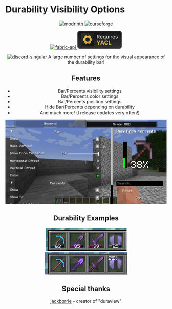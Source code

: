 # Durability Visibility Options

<p>
<center>
<a href="https://modrinth.com/mod/durability_visibility_options">
<img alt="modrinth" height="56" src="https://cdn.jsdelivr.net/npm/@intergrav/devins-badges@3/assets/cozy/available/modrinth_vector.svg">
</a>
<a href="https://www.curseforge.com/minecraft/mc-mods/durability-visibility-options">
<img alt="curseforge" height="56" src="https://cdn.jsdelivr.net/npm/@intergrav/devins-badges@3/assets/cozy/available/curseforge_vector.svg">
</a>
</center>
</p>
<p>
<center>
<a href="https://modrinth.com/mod/fabric-api">
<img alt="fabric-api" height="56" src="https://cdn.jsdelivr.net/npm/@intergrav/devins-badges@3/assets/cozy/requires/fabric-api_vector.svg">
</a>
<a href="https://modrinth.com/mod/yacl">
<img alt="fabric-api" height="56" src="https://raw.githubusercontent.com/Danrus1100/durability_visibility_options/refs/heads/dev/assets/YACL.svg">
</a>
</center>
</p>
</p>
<p><center><a href="https://discord.gg/sBpHZUBebQ"><img alt="discord-singular" height="40" src="https://cdn.jsdelivr.net/npm/@intergrav/devins-badges@3/assets/compact/social/discord-singular_vector.svg">
</a></center</p>
A large number of settings for the visual appearance of the durability bar!

## Features
 - Bar/Percents visibility settings
 - Bar/Percents color settings
 - Bar/Percents position settings
 - Hide Bar/Percents depending on durability
 - And much more! (I release updates very often!)

![image](assets/modmenu.png)

## Durability Examples
![image](assets/example1.png)
![image](assets/example2.png)

## Speсial thanks
[jackborrie](https://github.com/jackborrie/duraview) - creator of "duraview"
